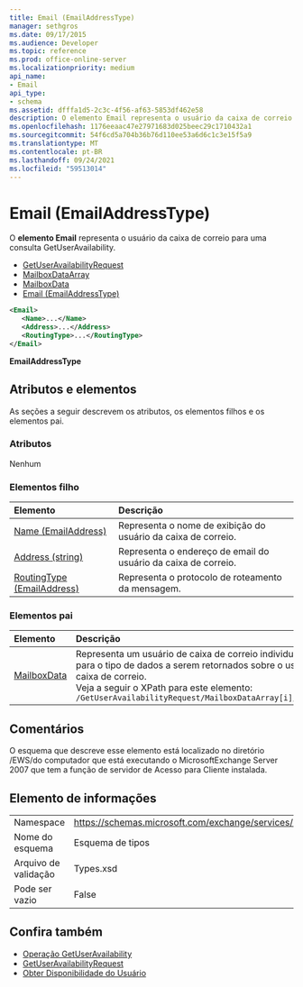 ```yaml
---
title: Email (EmailAddressType)
manager: sethgros
ms.date: 09/17/2015
ms.audience: Developer
ms.topic: reference
ms.prod: office-online-server
ms.localizationpriority: medium
api_name:
- Email
api_type:
- schema
ms.assetid: dfffa1d5-2c3c-4f56-af63-5853df462e58
description: O elemento Email representa o usuário da caixa de correio para uma consulta GetUserAvailability.
ms.openlocfilehash: 1176eeaac47e27971683d025beec29c1710432a1
ms.sourcegitcommit: 54f6cd5a704b36b76d110ee53a6d6c1c3e15f5a9
ms.translationtype: MT
ms.contentlocale: pt-BR
ms.lasthandoff: 09/24/2021
ms.locfileid: "59513014"
---
```

# <a name="email-emailaddresstype"></a>Email (EmailAddressType)

O **elemento Email** representa o usuário da caixa de correio para uma consulta GetUserAvailability. 
  
- [GetUserAvailabilityRequest](getuseravailabilityrequest.md)  
- [MailboxDataArray](mailboxdataarray.md) 
- [MailboxData](mailboxdata.md) 
- [Email (EmailAddressType)](email-emailaddresstype.md)
  
```xml
<Email>
   <Name>...</Name>
   <Address>...</Address>
   <RoutingType>...</RoutingType>
</Email>
```

 **EmailAddressType**
## <a name="attributes-and-elements"></a>Atributos e elementos

As seções a seguir descrevem os atributos, os elementos filhos e os elementos pai.
  
### <a name="attributes"></a>Atributos

Nenhum
  
### <a name="child-elements"></a>Elementos filho

|**Elemento**|**Descrição**|
|:-----|:-----|
|[Name (EmailAddress)](name-emailaddress.md) <br/> |Representa o nome de exibição do usuário da caixa de correio.  <br/> |
|[Address (string)](address-string.md) <br/> |Representa o endereço de email do usuário da caixa de correio.  <br/> |
|[RoutingType (EmailAddress)](routingtype-emailaddress.md) <br/> |Representa o protocolo de roteamento da mensagem.  <br/> |
   
### <a name="parent-elements"></a>Elementos pai

|**Elemento**|**Descrição**|
|:-----|:-----|
|[MailboxData](mailboxdata.md) <br/> |Representa um usuário de caixa de correio individual e opções para o tipo de dados a serem retornados sobre o usuário da caixa de correio.  <br/> Veja a seguir o XPath para este elemento:  <br/>  `/GetUserAvailabilityRequest/MailboxDataArray[i]/MailboxData` <br/> |
   
## <a name="remarks"></a>Comentários

O esquema que descreve esse elemento está localizado no diretório /EWS/do computador que está executando o MicrosoftExchange Server 2007 que tem a função de servidor de Acesso para Cliente instalada.
  
## <a name="element-information"></a>Elemento de informações

|||
|:-----|:-----|
|Namespace  <br/> |https://schemas.microsoft.com/exchange/services/2006/types  <br/> |
|Nome do esquema  <br/> |Esquema de tipos  <br/> |
|Arquivo de validação  <br/> |Types.xsd  <br/> |
|Pode ser vazio  <br/> |False  <br/> |
   
## <a name="see-also"></a>Confira também

- [Operação GetUserAvailability](getuseravailability-operation.md)  
- [GetUserAvailabilityRequest](getuseravailabilityrequest.md)
- [Obter Disponibilidade do Usuário](https://msdn.microsoft.com/library/d4133fcb-9b0f-4e6b-aadf-a389da83516a%28Office.15%29.aspx)

